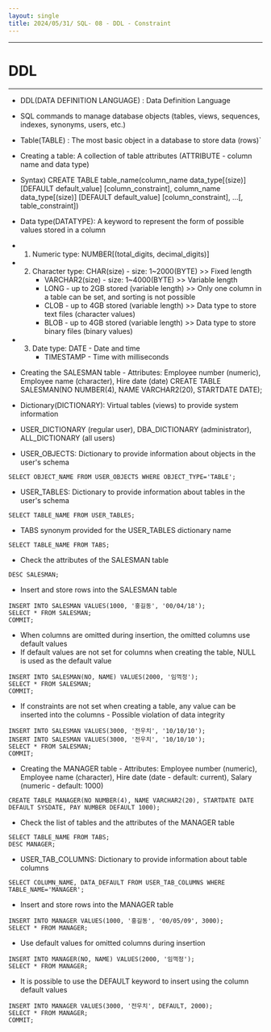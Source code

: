 ```yaml
---
layout: single
title: 2024/05/31/ SQL- 08 - DDL - Constraint
---
```


---
# DDL
---

- DDL(DATA DEFINITION LANGUAGE) : Data Definition Language
- SQL commands to manage database objects (tables, views, sequences, indexes, synonyms, users, etc.)

- Table(TABLE) : The most basic object in a database to store data (rows)`

- Creating a table: A collection of table attributes (ATTRIBUTE - column name and data type)
- Syntax) CREATE TABLE table_name(column_name data_type[(size)] [DEFAULT default_value] [column_constraint], column_name data_type[(size)] [DEFAULT default_value] [column_constraint], ...[, table_constraint])

- Data type(DATATYPE): A keyword to represent the form of possible values stored in a column
- 1. Numeric type: NUMBER[(total_digits, decimal_digits)]
- 2. Character type: CHAR(size) - size: 1~2000(BYTE) >> Fixed length
		- VARCHAR2(size) - size: 1~4000(BYTE) >> Variable length
		- LONG - up to 2GB stored (variable length) >> Only one column in a table can be set, and sorting is not possible
		- CLOB - up to 4GB stored (variable length) >> Data type to store text files (character values)
		- BLOB - up to 4GB stored (variable length) >> Data type to store binary files (binary values)
- 3. Date type: DATE - Date and time
		- TIMESTAMP - Time with milliseconds

- Creating the SALESMAN table - Attributes: Employee number (numeric), Employee name (character), Hire date (date)
CREATE TABLE SALESMAN(NO NUMBER(4), NAME VARCHAR2(20), STARTDATE DATE);

- Dictionary(DICTIONARY): Virtual tables (views) to provide system information
- USER_DICTIONARY (regular user), DBA_DICTIONARY (administrator), ALL_DICTIONARY (all users)

- USER_OBJECTS: Dictionary to provide information about objects in the user's schema
```
SELECT OBJECT_NAME FROM USER_OBJECTS WHERE OBJECT_TYPE='TABLE';
```

- USER_TABLES: Dictionary to provide information about tables in the user's schema
```
SELECT TABLE_NAME FROM USER_TABLES;
```
- TABS synonym provided for the USER_TABLES dictionary name
```
SELECT TABLE_NAME FROM TABS;
```

- Check the attributes of the SALESMAN table
```
DESC SALESMAN;
```

- Insert and store rows into the SALESMAN table
```
INSERT INTO SALESMAN VALUES(1000, '홍길동', '00/04/18');
SELECT * FROM SALESMAN;
COMMIT;
```
- When columns are omitted during insertion, the omitted columns use default values
- If default values are not set for columns when creating the table, NULL is used as the default value
```
INSERT INTO SALESMAN(NO, NAME) VALUES(2000, '임꺽정');
SELECT * FROM SALESMAN;
COMMIT;
```

- If constraints are not set when creating a table, any value can be inserted into the columns - Possible violation of data integrity
```
INSERT INTO SALESMAN VALUES(3000, '전우치', '10/10/10');
INSERT INTO SALESMAN VALUES(3000, '전우치', '10/10/10');
SELECT * FROM SALESMAN;
COMMIT;
```

- Creating the MANAGER table - Attributes: Employee number (numeric), Employee name (character), Hire date (date - default: current), Salary (numeric - default: 1000)

```
CREATE TABLE MANAGER(NO NUMBER(4), NAME VARCHAR2(20), STARTDATE DATE DEFAULT SYSDATE, PAY NUMBER DEFAULT 1000);
```
- Check the list of tables and the attributes of the MANAGER table
```
SELECT TABLE_NAME FROM TABS;
DESC MANAGER;
```

- USER_TAB_COLUMNS: Dictionary to provide information about table columns
```
SELECT COLUMN_NAME, DATA_DEFAULT FROM USER_TAB_COLUMNS WHERE TABLE_NAME='MANAGER';
```
- Insert and store rows into the MANAGER table
```
INSERT INTO MANAGER VALUES(1000, '홍길동', '00/05/09', 3000);
SELECT * FROM MANAGER;
```
- Use default values for omitted columns during insertion
```
INSERT INTO MANAGER(NO, NAME) VALUES(2000, '임꺽정');
SELECT * FROM MANAGER;
```

- It is possible to use the DEFAULT keyword to insert using the column default values
```
INSERT INTO MANAGER VALUES(3000, '전우치', DEFAULT, 2000);
SELECT * FROM MANAGER;
COMMIT;
```
